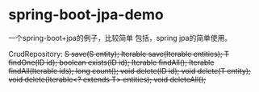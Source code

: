 # spring-boot-jpa-demo

一个spring-boot+jpa的例子，比较简单
包括，spring jpa的简单使用。

CrudRepository:
<S extends T> S save(S entity);
<S extends T> Iterable<S> save(Iterable<S> entities);
T findOne(ID id);
boolean exists(ID id);
Iterable<T> findAll();
Iterable<T> findAll(Iterable<ID> ids);
long count();
void delete(ID id);
void delete(T entity);
void delete(Iterable<? extends T> entities);
void deleteAll();
